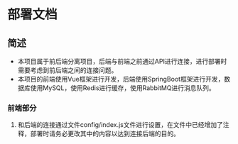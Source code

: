 # 部署文档
## 简述
* 本项目属于前后端分离项目，后端与前端之前通过API进行连接，进行部署时需要考虑到前后端之间的连接问题。
* 本项目的前端使用Vue框架进行开发，后端使用SpringBoot框架进行开发，数据库使用MySQL，使用Redis进行缓存，使用RabbitMQ进行消息队列。

### 前端部分
1.  和后端的连接通过文件config/index.js文件进行设置，在文件中已经增加了注释，部署时请务必更改其中的内容以达到连接后端的目的。